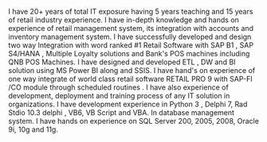 I have 20+ years of total IT exposure having 5 years teaching and 15 years of retail industry experience. 
I have in-depth knowledge and hands on experience of retail management system, its integration with accounts and inventory management system. 
I have successfully developed and design two way Integration with word ranked #1 Retail Software with SAP B1 , SAP S4/HANA , Multiple Loyalty solutions and Bank's POS machines including QNB POS Machines.
I have designed and developed ETL , DW and BI solution using MS Power BI along and SSIS. 
I have hand's on experience of one way integrate of world class retail software RETAIL PRO 9 with SAP-FI /CO module through scheduled routines .
I have also experience of development, deployment and training process of any IT solution in organizations. 
I have development experience in Python 3 , Delphi 7, Rad Stdio 10.3 delphi , VB6, VB Script and VBA. In database management system.
I have hands on experience on SQL Server 200, 2005, 2008, Oracle 9i, 10g and 11g.
